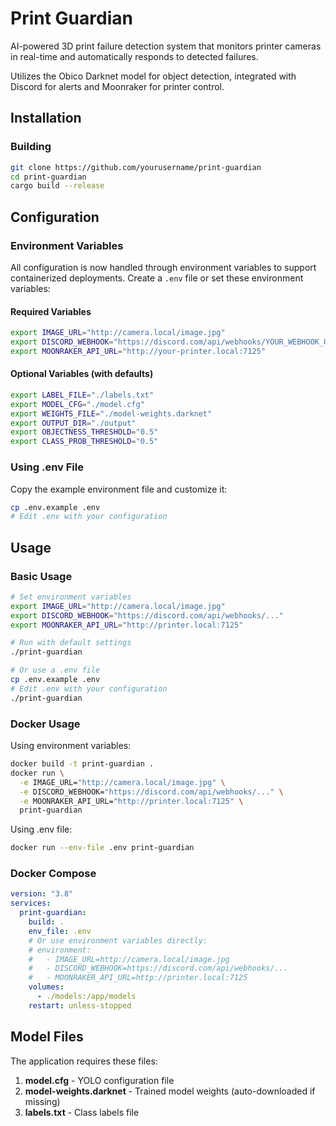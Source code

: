 # Print Guardian

AI-powered 3D print failure detection system that monitors printer cameras in real-time and automatically responds to detected failures.

Utilizes the Obico Darknet model for object detection, integrated with Discord for alerts and Moonraker for printer control.

## Installation

### Building

```bash
git clone https://github.com/yourusername/print-guardian
cd print-guardian
cargo build --release
```

## Configuration

### Environment Variables

All configuration is now handled through environment variables to support containerized deployments. Create a `.env` file or set these environment variables:

#### Required Variables

```bash
export IMAGE_URL="http://camera.local/image.jpg"
export DISCORD_WEBHOOK="https://discord.com/api/webhooks/YOUR_WEBHOOK_URL"
export MOONRAKER_API_URL="http://your-printer.local:7125"
```

#### Optional Variables (with defaults)

```bash
export LABEL_FILE="./labels.txt"
export MODEL_CFG="./model.cfg"
export WEIGHTS_FILE="./model-weights.darknet"
export OUTPUT_DIR="./output"
export OBJECTNESS_THRESHOLD="0.5"
export CLASS_PROB_THRESHOLD="0.5"
```

### Using .env File

Copy the example environment file and customize it:

```bash
cp .env.example .env
# Edit .env with your configuration
```

## Usage

### Basic Usage

```bash
# Set environment variables
export IMAGE_URL="http://camera.local/image.jpg"
export DISCORD_WEBHOOK="https://discord.com/api/webhooks/..."
export MOONRAKER_API_URL="http://printer.local:7125"

# Run with default settings
./print-guardian

# Or use a .env file
cp .env.example .env
# Edit .env with your configuration
./print-guardian
```

### Docker Usage

Using environment variables:

```bash
docker build -t print-guardian .
docker run \
  -e IMAGE_URL="http://camera.local/image.jpg" \
  -e DISCORD_WEBHOOK="https://discord.com/api/webhooks/..." \
  -e MOONRAKER_API_URL="http://printer.local:7125" \
  print-guardian
```

Using .env file:

```bash
docker run --env-file .env print-guardian
```

### Docker Compose

```yaml
version: "3.8"
services:
  print-guardian:
    build: .
    env_file: .env
    # Or use environment variables directly:
    # environment:
    #   - IMAGE_URL=http://camera.local/image.jpg
    #   - DISCORD_WEBHOOK=https://discord.com/api/webhooks/...
    #   - MOONRAKER_API_URL=http://printer.local:7125
    volumes:
      - ./models:/app/models
    restart: unless-stopped
```

## Model Files

The application requires these files:

1. **model.cfg** - YOLO configuration file
2. **model-weights.darknet** - Trained model weights (auto-downloaded if missing)
3. **labels.txt** - Class labels file
